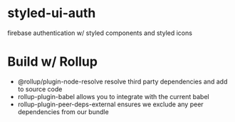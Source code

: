 # styled-ui-auth

firebase authentication w/ styled components and styled icons

# Build w/ Rollup

-   @rollup/plugin-node-resolve resolve third party dependencies and add to source code
-   rollup-plugin-babel allows you to integrate with the current babel
-   rollup-plugin-peer-deps-external ensures we exclude any peer dependencies from our bundle
